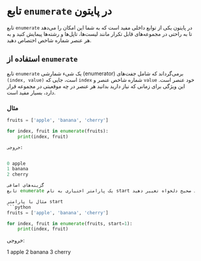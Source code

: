 # تابع `enumerate` در پایتون

تابع `enumerate` در پایتون یکی از توابع داخلی مفید است که به شما این امکان را می‌دهد تا به راحتی در مجموعه‌های قابل تکرار مانند لیست‌ها، تاپل‌ها و رشته‌ها پیمایش کنید و به هر عنصر شماره شاخص اختصاص دهید.

## استفاده از `enumerate`

تابع `enumerate` یک شیء شمارشی (enumerator) برمی‌گرداند که شامل جفت‌های `(index, value)` است، جایی که `index` شماره شاخص عنصر و `value` خود عنصر است. این ویژگی برای زمانی که نیاز دارید بدانید هر عنصر در چه موقعیتی در مجموعه قرار دارد، بسیار مفید است.

### مثال

```python
fruits = ['apple', 'banana', 'cherry']

for index, fruit in enumerate(fruits):
    print(index, fruit)

خروجی:


0 apple
1 banana
2 cherry

گزینه‌های اضافی
تابع enumerate یک پارامتر اختیاری به نام start دارد که می‌توانید با استفاده از آن شماره شاخص اولیه را تنظیم کنید. به طور پیش‌فرض، این مقدار 0 است، اما می‌توانید آن را به هر عدد صحیح دلخواه تغییر دهید.

مثال با پارامتر start
```python
fruits = ['apple', 'banana', 'cherry']

for index, fruit in enumerate(fruits, start=1):
    print(index, fruit)
```
خروجی:

1 apple
2 banana
3 cherry
